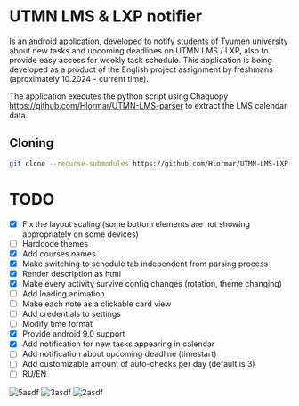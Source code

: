 # UTMN LMS & LXP notifier
Is an android application, developed to notify students of Tyumen university about new tasks and upcoming deadlines on UTMN LMS / LXP, also to provide easy access for weekly task schedule. This application is being developed as a product of the English project assignment by freshmans (aproximately 10.2024 - current time).

The application executes the python script using Chaquopy https://github.com/Hlormar/UTMN-LMS-parser to extract the LMS calendar data.

## Cloning
```bash
git clone --recurse-submodules https://github.com/Hlormar/UTMN-LMS-LXP-Notifier.git
```

# TODO
- [x] Fix the layout scaling (some bottom elements are not showing appropriately on some devices)
- [ ] Hardcode themes
- [x] Add courses names
- [x] Make switching to schedule tab independent from parsing process
- [x] Render description as html
- [x] Make every activity survive config changes (rotation, theme changing)
- [ ] Add loading animation
- [ ] Make each note as a clickable card view
- [ ] Add credentials to settings
- [ ] Modify time format
- [x] Provide android 9.0 support
- [x] Add notification for new tasks appearing in calendar
- [ ] Add notification about upcoming deadline (timestart)
- [ ] Add customizable amount of auto-checks per day (default is 3)
- [ ] RU/EN

![5asdf](https://github.com/user-attachments/assets/2d320ee2-cfe5-4212-aa1b-530a9fcdd24c) ![3asdf](https://github.com/user-attachments/assets/b0275403-b822-4779-b768-120f641d1671) ![2asdf](https://github.com/user-attachments/assets/15619b2b-af85-4fad-b699-715330bf5601)

